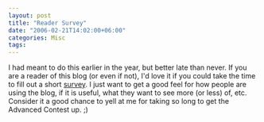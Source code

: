 ```yaml
---
layout: post
title: "Reader Survey"
date: "2006-02-21T14:02:00+06:00"
categories: Misc 
tags: 
---
```


I had meant to do this earlier in the year, but better late than never. If you are a reader of this blog (or even if not), I'd love it if you could take the time to fill out a short <a href="http://ray.camdenfamily.com/poll.cfm">survey</a>. I just want to get a good feel for how people are using the blog, if it is useful, what they want to see more (or less) of, etc. Consider it a good chance to yell at me for taking so long to get the Advanced Contest up. ;)